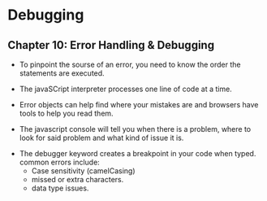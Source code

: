 # Debugging

## Chapter 10: Error Handling & Debugging

- To pinpoint the sourse of an error, you need to know the order the statements are executed. 

- The javaSCript interpreter processes one line of code at a time. 
<!-- duckett book -->

- Error objects can help find where your mistakes are and browsers have tools to help you read them. 
<!-- duckett book -->

- The javascript console will tell you when there is a problem, where to look for said problem and what kind of issue it is. 
<!-- duckett book -->

- The debugger keyword creates a breakpoint in your code when typed. common errors include: 
  - Case sensitivity (camelCasing)
  - missed or extra characters.
  - data type issues. 